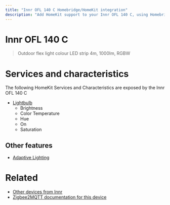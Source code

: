 ```yaml
---
title: "Innr OFL 140 C Homebridge/HomeKit integration"
description: "Add HomeKit support to your Innr OFL 140 C, using Homebridge, Zigbee2MQTT and homebridge-z2m."
---
```

<!---
This file has been GENERATED using src/docgen/docgen.ts
DO NOT EDIT THIS FILE MANUALLY!
-->
# Innr OFL 140 C
> Outdoor flex light colour LED strip 4m, 1000lm, RGBW


# Services and characteristics
The following HomeKit Services and Characteristics are exposed by
the Innr OFL 140 C

* [Lightbulb](../../light.md)
  * Brightness
  * Color Temperature
  * Hue
  * On
  * Saturation


## Other features
* [Adaptive Lighting](../../light.md)


# Related
* [Other devices from Innr](../index.md#innr)
* [Zigbee2MQTT documentation for this device](https://www.zigbee2mqtt.io/devices/OFL_140_C.html)
